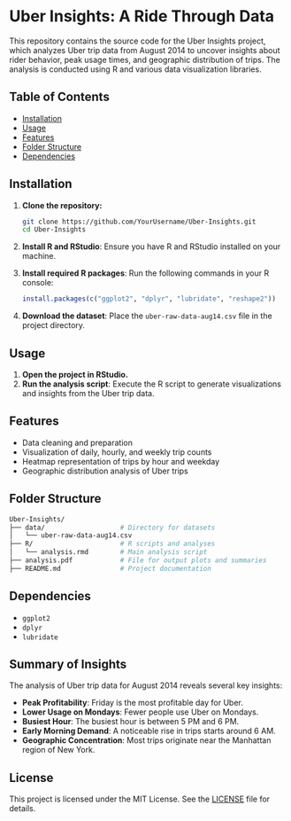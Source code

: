 # Uber Insights: A Ride Through Data

This repository contains the source code for the Uber Insights project, which analyzes Uber trip data from August 2014 to uncover insights about rider behavior, peak usage times, and geographic distribution of trips. The analysis is conducted using R and various data visualization libraries.

## Table of Contents

- [Installation](#installation)
- [Usage](#usage)
- [Features](#features)
- [Folder Structure](#folder-structure)
- [Dependencies](#dependencies)

## Installation

1. **Clone the repository:**
    ```sh
    git clone https://github.com/YourUsername/Uber-Insights.git
    cd Uber-Insights
    ```

2. **Install R and RStudio**: Ensure you have R and RStudio installed on your machine.

3. **Install required R packages**: Run the following commands in your R console:
    ```r
    install.packages(c("ggplot2", "dplyr", "lubridate", "reshape2"))
    ```

4. **Download the dataset**: Place the `uber-raw-data-aug14.csv` file in the project directory.

## Usage

1. **Open the project in RStudio.**
2. **Run the analysis script**: Execute the R script to generate visualizations and insights from the Uber trip data.

## Features

- Data cleaning and preparation
- Visualization of daily, hourly, and weekly trip counts
- Heatmap representation of trips by hour and weekday
- Geographic distribution analysis of Uber trips

## Folder Structure

```bash
Uber-Insights/
├── data/                   # Directory for datasets
│   └── uber-raw-data-aug14.csv
├── R/                      # R scripts and analyses
│   └── analysis.rmd        # Main analysis script
├── analysis.pdf            # File for output plots and summaries
├── README.md               # Project documentation

```
## Dependencies

- `ggplot2`
- `dplyr`
- `lubridate`
  
## Summary of Insights

The analysis of Uber trip data for August 2014 reveals several key insights:

- **Peak Profitability**: Friday is the most profitable day for Uber.
- **Lower Usage on Mondays**: Fewer people use Uber on Mondays.
- **Busiest Hour**: The busiest hour is between 5 PM and 6 PM.
- **Early Morning Demand**: A noticeable rise in trips starts around 6 AM.
- **Geographic Concentration**: Most trips originate near the Manhattan region of New York.

## License

This project is licensed under the MIT License. See the [LICENSE](LICENSE) file for details.


